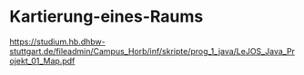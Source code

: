 # Kartierung-eines-Raums
https://studium.hb.dhbw-stuttgart.de/fileadmin/Campus_Horb/inf/skripte/prog_1_java/LeJOS_Java_Projekt_01_Map.pdf
